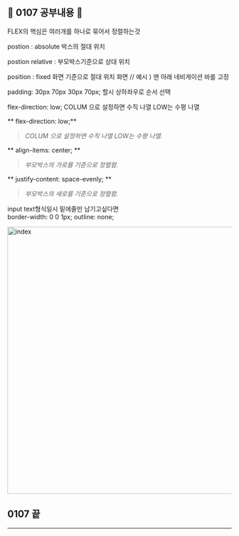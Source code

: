 ## 📝 0107 공부내용 📝

FLEX의 핵심은 여러개를 하나로 묶어서 정렬하는것 

postion : absolute 박스의 절대 위치

postion relative : 부모박스기준으로 상대 위치

position : fixed 화면 기준으로 절대 위치 화면  // 예시 ) 맨 아래 네비게이션 바를 고정

padding: 30px 70px 30px 70px; 할시 상하좌우로 순서 선택

flex-direction: low;   COLUM 으로 설정하면 수직 나열 LOW는 수평 나열  <br>

** flex-direction: low;**<br>
>*COLUM 으로 설정하면 수직 나열 LOW는 수평 나열.*<br>

** align-items: center; **<br>
>*부모박스의 가로를 기준으로 정렬함.*<br>

** justify-content: space-evenly; **<br>
>*부모박스의 세로를 기준으로 정렬함.*<br>

input text형식일시 밑에줄만 남기고싶다면   
    border-width: 0 0 1px;
    outline: none;

<img width="600" alt="index" src="https://github.com/jeongho77/FrontEnd_Study/assets/115057094/c7caeb10-324e-497f-a117-6eac4766fdb0">

## 0107 끝
<hr>
